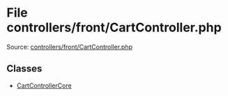 File controllers/front/CartController.php
=========

Source: [controllers/front/CartController.php](https://github.com/PrestaShop/PrestaShop/blob/1.5.0.13/controllers/front/CartController.php)


Classes
-------

* [CartControllerCore](class.CartControllerCore.md)

